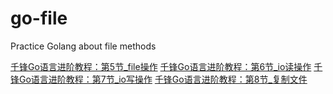 # go-file
Practice Golang about file methods

[千锋Go语言进阶教程：第5节_file操作](https://www.youtube.com/watch?v=B6wbS1E_R8M&list=PLyNv7ro988uMXpehAbZ-r-sXHtrMGgAcD&index=8&ab_channel=%E9%9F%A9%E8%8C%B9)
[千锋Go语言进阶教程：第6节_io读操作](https://www.youtube.com/watch?v=T9BMvb2sUMk&list=PLyNv7ro988uMXpehAbZ-r-sXHtrMGgAcD&index=6&ab_channel=%E9%9F%A9%E8%8C%B9)
[千锋Go语言进阶教程：第7节_io写操作](https://www.youtube.com/watch?v=eO5BTHOQjs0&list=PLyNv7ro988uMXpehAbZ-r-sXHtrMGgAcD&index=7&ab_channel=%E9%9F%A9%E8%8C%B9)
[千锋Go语言进阶教程：第8节_复制文件](https://www.youtube.com/watch?v=dYY3M6ImIMI&list=PLyNv7ro988uMXpehAbZ-r-sXHtrMGgAcD&index=8&ab_channel=%E9%9F%A9%E8%8C%B9)